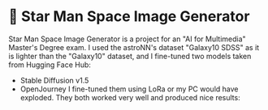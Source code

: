 # 🌟 Star Man Space Image Generator

Star Man Space Image Generator is a project for an "AI for Multimedia" Master's Degree exam.
I used the astroNN's dataset "Galaxy10 SDSS" as it is lighter than the "Galaxy10" dataset, and I fine-tuned two models taken from Hugging Face Hub:
- Stable Diffusion v1.5
- OpenJourney
I fine-tuned them using LoRa or my PC would have exploded.
They both worked very well and produced nice results:
